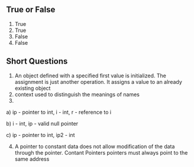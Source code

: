 ## True or False
1. True
2. True
3. False
4. False

## Short Questions
1. An object defined with a specified first value is initialized. The assignment is just another operation. It assigns a value to an already existing object
2. context used to distinguish the meanings of names
3. 
a) ip - pointer to int, i - int, r - reference to i

b) i - int, ip - valid null pointer

c) ip - pointer to int, ip2 - int

4. A pointer to constant data does not allow modification of the data through the pointer. Contant Pointers pointers must always point to the same address
